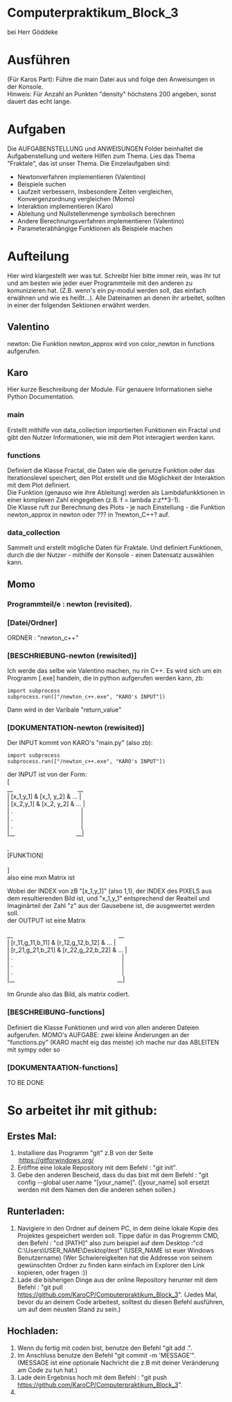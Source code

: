 # Computerpraktikum_Block_3
bei Herr Göddeke
# Ausführen
(Für Karos Part): Führe die main Datei aus und folge den Anweisungen in der Konsole. <br>
Hinweis: Für Anzahl an Punkten "density" höchstens 200 angeben, sonst dauert das echt lange.
# Aufgaben
Die AUFGABENSTELLUNG und ANWEISUNGEN Folder beinhaltet die Aufgabenstellung und weitere Hilfen zum Thema. Lies das Thema "Fraktale", das ist unser Thema. Die Einzelaufgaben sind:
- Newtonverfahren implementieren (Valentino)
- Beispiele suchen 
- Laufzeit verbessern, Insbesondere Zeiten vergleichen, Konvergenzordnung vergleichen (Momo)
- Interaktion implementieren (Karo)
- Ableitung und Nullstellenmenge symbolisch berechnen
- Andere Berechnungsverfahren implementieren (Valentino)
- Parameterabhängige Funktionen als Beispiele machen

# Aufteilung
Hier wird klargestellt wer was tut. Schreibt hier bitte immer rein, was ihr tut und am besten wie jeder euer Programmteile mit den anderen zu komunizieren hat. (Z.B. wenn's ein py-modul werden soll, das einfach erwähnen und wie es heißt...). Alle Dateinamen an denen ihr arbeitet, sollten in einer der folgenden Sektionen erwähnt werden.

## Valentino
newton: Die Funktion newton_approx wird von color_newton in functions aufgerufen.

## Karo
Hier kurze Beschreibung der Module. Für genauere Informationen siehe Python Documentation.
### main
Erstellt mithilfe von data_collection importierten Funktionen ein Fractal und gibt den Nutzer Informationen, wie mit dem Plot interagiert werden kann.
### functions
Definiert die Klasse Fractal, die Daten wie die genutze Funktion oder das Iterationslevel speichert, den Plot erstellt und die Möglichkeit der Interaktion mit dem Plot definiert.<br>
Die Funktion (genauso wie ihre Ableitung) werden als Lambdafunkktionen in einer komplexen Zahl eingegeben (z.B. f = lambda z:z**3-1).<br>
Die Klasse ruft zur Berechnung des Plots - je nach Einstellung - die Funktion newton_approx in newton oder ??? in ?newton_C++? auf.
### data_collection
Sammelt und erstellt mögliche Daten für Fraktale. Und definiert Funktionen, durch die der Nutzer - mithilfe der Konsole - einen Datensatz auswählen kann.

## Momo
### Programmteil/e : newton (revisited).
### [Datei/Ordner]
ORDNER : "newton_c++"
### [BESCHRIEBUNG-newton (rewisited)]	
Ich werde das selbe wie Valentino machen, nu rin C++. Es wird sich um ein Programm [.exe] handeln, die in python aufgerufen werden kann, zb:
```
import subprocess
subprocess.run(["/newton_c++.exe", "KARO's INPUT"])
```
Dann wird in der Varibale "return_value"
### [DOKUMENTATION-newton (rewisited)]
Der INPUT kommt von KARO's "main.py" (also zb):
```
import subprocess
subprocess.run(["/newton_c++.exe", "KARO's INPUT"])
```
der INPUT ist von der Form:
 <br>[
 <br>
__ &nbsp;&nbsp;&nbsp;&nbsp;&nbsp;&nbsp;&nbsp;&nbsp;&nbsp;&nbsp;&nbsp;&nbsp;&nbsp;&nbsp;&nbsp;&nbsp;&nbsp;&nbsp;&nbsp;&nbsp;&nbsp;&nbsp;&nbsp;&nbsp;&nbsp;&nbsp;&nbsp;&nbsp;&nbsp;&nbsp;&nbsp;&nbsp;&nbsp;&nbsp;&nbsp;&nbsp; __ <br>
| [x_1,y_1] & [x_1, y_2] & ...   | <br>
| [x_2,y_1] & [x_2, y_2] & ...   | <br>
| . &nbsp;&nbsp;&nbsp;&nbsp;&nbsp;&nbsp;&nbsp;&nbsp;&nbsp;&nbsp;&nbsp;&nbsp;&nbsp;&nbsp;&nbsp;&nbsp;&nbsp;&nbsp;&nbsp;&nbsp;&nbsp;&nbsp;&nbsp;&nbsp;&nbsp;&nbsp;&nbsp;&nbsp;&nbsp;&nbsp;&nbsp;&nbsp;&nbsp;&nbsp;&nbsp;&nbsp;&nbsp;&nbsp;	| <br>
| . &nbsp;&nbsp;&nbsp;&nbsp;&nbsp;&nbsp;&nbsp;&nbsp;&nbsp;&nbsp;&nbsp;&nbsp;&nbsp;&nbsp;&nbsp;&nbsp;&nbsp;&nbsp;&nbsp;&nbsp;&nbsp;&nbsp;&nbsp;&nbsp;&nbsp;&nbsp;&nbsp;&nbsp;&nbsp;&nbsp;&nbsp;&nbsp;&nbsp;&nbsp;&nbsp;&nbsp;&nbsp;&nbsp;	| <br>
| . &nbsp;&nbsp;&nbsp;&nbsp;&nbsp;&nbsp;&nbsp;&nbsp;&nbsp;&nbsp;&nbsp;&nbsp;&nbsp;&nbsp;&nbsp;&nbsp;&nbsp;&nbsp;&nbsp;&nbsp;&nbsp;&nbsp;&nbsp;&nbsp;&nbsp;&nbsp;&nbsp;&nbsp;&nbsp;&nbsp;&nbsp;&nbsp;&nbsp;&nbsp;&nbsp;&nbsp;&nbsp;&nbsp;	| <br>
|__ &nbsp;&nbsp;&nbsp;&nbsp;&nbsp;&nbsp;&nbsp;&nbsp;&nbsp;&nbsp;&nbsp;&nbsp;&nbsp;&nbsp;&nbsp;&nbsp;&nbsp;&nbsp;&nbsp;&nbsp;&nbsp;&nbsp;&nbsp;&nbsp;&nbsp;&nbsp;&nbsp;&nbsp;&nbsp;&nbsp;&nbsp;&nbsp;&nbsp;&nbsp;      __| <br>
 <br>
, <br>
[FUNKTION]
 <br>
 <br>] <br>
also eine mxn Matrix ist  <br>

Wobei der INDEX von zB "[x_1,y_1]" (also 1,1), der INDEX des PIXELS aus dem resultierenden Bild ist, und "x_1,y_1" entsprechend der Realteil und Imaginärteil der Zahl "z" aus der Gausebene ist, die ausgewertet werden soll.
<br>
der OUTPUT ist eine Matrix <br>
 <br>
__ &nbsp;&nbsp;&nbsp;&nbsp;&nbsp;&nbsp;&nbsp;&nbsp;&nbsp;&nbsp;&nbsp;&nbsp;&nbsp;&nbsp;&nbsp;&nbsp;&nbsp;&nbsp;&nbsp;&nbsp;&nbsp;&nbsp;&nbsp;&nbsp;&nbsp;&nbsp;&nbsp;&nbsp;&nbsp;&nbsp;&nbsp;&nbsp;&nbsp;&nbsp;&nbsp;&nbsp;&nbsp;&nbsp;&nbsp;&nbsp;&nbsp;&nbsp;&nbsp;&nbsp;&nbsp;&nbsp;&nbsp;&nbsp;&nbsp;&nbsp;&nbsp;&nbsp;&nbsp;&nbsp;&nbsp;&nbsp;&nbsp;&nbsp;&nbsp;&nbsp; __ <br>
| [r_11,g_11,b_11] & [r_12,g_12,b_12] & ...   | <br>
| [r_21,g_21,b_21] & [r_22,g_22,b_22] & ...   | <br>
| . &nbsp;&nbsp;&nbsp;&nbsp;&nbsp;&nbsp;&nbsp;&nbsp;&nbsp;&nbsp;&nbsp;&nbsp;&nbsp;&nbsp;&nbsp;&nbsp;&nbsp;&nbsp;&nbsp;&nbsp;&nbsp;&nbsp;&nbsp;&nbsp;&nbsp;&nbsp;&nbsp;&nbsp;&nbsp;&nbsp;&nbsp;&nbsp;&nbsp;&nbsp;&nbsp;&nbsp;&nbsp;&nbsp;&nbsp;&nbsp;&nbsp;&nbsp;&nbsp;&nbsp;&nbsp;&nbsp;&nbsp;&nbsp;&nbsp;&nbsp;&nbsp;&nbsp;&nbsp;&nbsp;&nbsp;&nbsp;&nbsp;&nbsp;&nbsp;&nbsp;&nbsp;&nbsp;	| <br>
| . &nbsp;&nbsp;&nbsp;&nbsp;&nbsp;&nbsp;&nbsp;&nbsp;&nbsp;&nbsp;&nbsp;&nbsp;&nbsp;&nbsp;&nbsp;&nbsp;&nbsp;&nbsp;&nbsp;&nbsp;&nbsp;&nbsp;&nbsp;&nbsp;&nbsp;&nbsp;&nbsp;&nbsp;&nbsp;&nbsp;&nbsp;&nbsp;&nbsp;&nbsp;&nbsp;&nbsp;&nbsp;&nbsp;&nbsp;&nbsp;&nbsp;&nbsp;&nbsp;&nbsp;&nbsp;&nbsp;&nbsp;&nbsp;&nbsp;&nbsp;&nbsp;&nbsp;&nbsp;&nbsp;&nbsp;&nbsp;&nbsp;&nbsp;&nbsp;&nbsp;&nbsp;&nbsp;	| <br>
| . &nbsp;&nbsp;&nbsp;&nbsp;&nbsp;&nbsp;&nbsp;&nbsp;&nbsp;&nbsp;&nbsp;&nbsp;&nbsp;&nbsp;&nbsp;&nbsp;&nbsp;&nbsp;&nbsp;&nbsp;&nbsp;&nbsp;&nbsp;&nbsp;&nbsp;&nbsp;&nbsp;&nbsp;&nbsp;&nbsp;&nbsp;&nbsp;&nbsp;&nbsp;&nbsp;&nbsp;&nbsp;&nbsp;&nbsp;&nbsp;&nbsp;&nbsp;&nbsp;&nbsp;&nbsp;&nbsp;&nbsp;&nbsp;&nbsp;&nbsp;&nbsp;&nbsp;&nbsp;&nbsp;&nbsp;&nbsp;&nbsp;&nbsp;&nbsp;&nbsp;&nbsp;&nbsp;	| <br>
|__ &nbsp;&nbsp;&nbsp;&nbsp;&nbsp;&nbsp;&nbsp;&nbsp;&nbsp;&nbsp;&nbsp;&nbsp;&nbsp;&nbsp;&nbsp;&nbsp;&nbsp;&nbsp;&nbsp;&nbsp;&nbsp;&nbsp;&nbsp;&nbsp;&nbsp;&nbsp;&nbsp;&nbsp;&nbsp;&nbsp;&nbsp;&nbsp;&nbsp;&nbsp;&nbsp;&nbsp;&nbsp;&nbsp;&nbsp;&nbsp;&nbsp;&nbsp;&nbsp;&nbsp;&nbsp;&nbsp;&nbsp;&nbsp;&nbsp;&nbsp;&nbsp;&nbsp;&nbsp;&nbsp;&nbsp;&nbsp;&nbsp;&nbsp;      __| <br>
<br>
Im Grunde also das Bild, als matrix codiert.

### [BESCHREIBUNG-functions]
Definiert die Klasse Funktionen und wird von allen anderen Dateien aufgerufen. MOMO's AUFGABE: zwei kleine Änderungen an der "functions.py" (KARO macht eig das meiste) ich mache nur das ABLEITEN mit sympy oder so

### [DOKUMENTAATION-functions]
TO BE DONE
<br>
# So arbeitet ihr mit github:
## Erstes Mal: 
 1) Installiere das Programm "git" z.B von der Seite :https://gitforwindows.org/
 2) Eröffne eine lokale Repository mit dem Befehl : "git init".
 3) Gebe den anderen Bescheid, dass du das bist mit dem Befehl : "git config --global user.name "[your_name]". ([your_name] soll ersetzt werden mit dem Namen den die anderen sehen sollen.)
## Runterladen:
 1) Navigiere in den Ordner auf deinem PC, in dem deine lokale Kopie des Projektes gespeichert werden soll. Tippe dafür in das Progremm CMD, den Befehl : "cd [PATH]" also zum beispiel auf dem Desktop :"cd C:\Users\USER_NAME\Desktop\test" (USER_NAME ist euer Windows Benutzername)
    (Wer Schwiereigkeiten hat die Addresse von seinem gewünschten Ordner zu finden kann einfach im Explorer den Link kopieren, oder fragen :))
 3) Lade die bisherigen Dinge aus der online Repository herunter mit dem Befehl : "git pull https://github.com/KaroCP/Computerpraktikum_Block_3". (Jedes Mal, bevor du an deinem Code arbeitest, solltest du diesen Befehl ausführen, um auf dem neusten Stand zu sein.)
## Hochladen:
 1) Wenn du fertig mit coden bist, benutze den Befehl "git add .".
 2) Im Anschluss benutze den Befehl "git commit -m 'MESSAGE'". (MESSAGE ist eine optionale Nachricht die z.B mit deiner Veränderung am Code zu tun hat.)
 3) Lade dein Ergebniss hoch mit dem Befehl : "git push https://github.com/KaroCP/Computerpraktikum_Block_3".
 4) 
